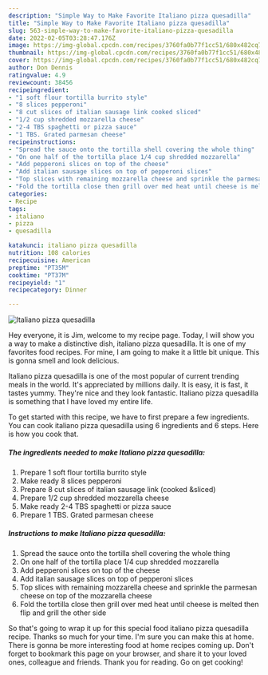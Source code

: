 ```yaml
---
description: "Simple Way to Make Favorite Italiano pizza quesadilla"
title: "Simple Way to Make Favorite Italiano pizza quesadilla"
slug: 563-simple-way-to-make-favorite-italiano-pizza-quesadilla
date: 2022-02-05T03:28:47.176Z
image: https://img-global.cpcdn.com/recipes/3760fa0b77f1cc51/680x482cq70/italiano-pizza-quesadilla-recipe-main-photo.jpg
thumbnail: https://img-global.cpcdn.com/recipes/3760fa0b77f1cc51/680x482cq70/italiano-pizza-quesadilla-recipe-main-photo.jpg
cover: https://img-global.cpcdn.com/recipes/3760fa0b77f1cc51/680x482cq70/italiano-pizza-quesadilla-recipe-main-photo.jpg
author: Don Dennis
ratingvalue: 4.9
reviewcount: 38456
recipeingredient:
- "1 soft flour tortilla burrito style"
- "8 slices pepperoni"
- "8 cut slices of italian sausage link cooked sliced"
- "1/2 cup shredded mozzarella cheese"
- "2-4 TBS spaghetti or pizza sauce"
- "1 TBS. Grated parmesan cheese"
recipeinstructions:
- "Spread the sauce onto the tortilla shell covering the whole thing"
- "On one half of the tortilla place 1/4 cup shredded mozzarella"
- "Add pepperoni slices on top of the cheese"
- "Add italian sausage slices on top of pepperoni slices"
- "Top slices with remaining mozzarella cheese and sprinkle the parmesan cheese on top of the mozzarella cheese"
- "Fold the tortilla close then grill over med heat until cheese is melted then flip and grill the other side"
categories:
- Recipe
tags:
- italiano
- pizza
- quesadilla

katakunci: italiano pizza quesadilla 
nutrition: 108 calories
recipecuisine: American
preptime: "PT35M"
cooktime: "PT37M"
recipeyield: "1"
recipecategory: Dinner

---
```



![Italiano pizza quesadilla](https://img-global.cpcdn.com/recipes/3760fa0b77f1cc51/680x482cq70/italiano-pizza-quesadilla-recipe-main-photo.jpg)

Hey everyone, it is Jim, welcome to my recipe page. Today, I will show you a way to make a distinctive dish, italiano pizza quesadilla. It is one of my favorites food recipes. For mine, I am going to make it a little bit unique. This is gonna smell and look delicious.



Italiano pizza quesadilla is one of the most popular of current trending meals in the world. It's appreciated by millions daily. It is easy, it is fast, it tastes yummy. They're nice and they look fantastic. Italiano pizza quesadilla is something that I have loved my entire life.


To get started with this recipe, we have to first prepare a few ingredients. You can cook italiano pizza quesadilla using 6 ingredients and 6 steps. Here is how you cook that.

<!--inarticleads1-->

##### The ingredients needed to make Italiano pizza quesadilla:

1. Prepare 1 soft flour tortilla burrito style
1. Make ready 8 slices pepperoni
1. Prepare 8 cut slices of italian sausage link (cooked &amp;sliced)
1. Prepare 1/2 cup shredded mozzarella cheese
1. Make ready 2-4 TBS spaghetti or pizza sauce
1. Prepare 1 TBS. Grated parmesan cheese




<!--inarticleads2-->

##### Instructions to make Italiano pizza quesadilla:

1. Spread the sauce onto the tortilla shell covering the whole thing
1. On one half of the tortilla place 1/4 cup shredded mozzarella
1. Add pepperoni slices on top of the cheese
1. Add italian sausage slices on top of pepperoni slices
1. Top slices with remaining mozzarella cheese and sprinkle the parmesan cheese on top of the mozzarella cheese
1. Fold the tortilla close then grill over med heat until cheese is melted then flip and grill the other side




So that's going to wrap it up for this special food italiano pizza quesadilla recipe. Thanks so much for your time. I'm sure you can make this at home. There is gonna be more interesting food at home recipes coming up. Don't forget to bookmark this page on your browser, and share it to your loved ones, colleague and friends. Thank you for reading. Go on get cooking!
